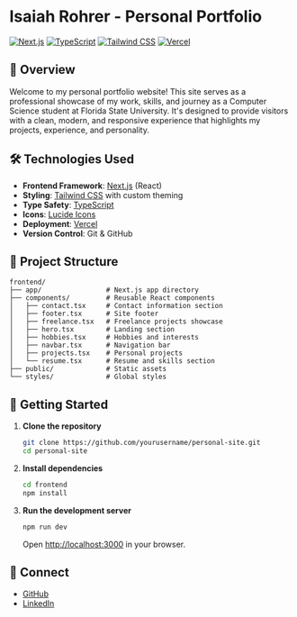 # Isaiah Rohrer - Personal Portfolio

[![Next.js](https://img.shields.io/badge/Next.js-000000?style=flat&logo=next.js&logoColor=white)](https://nextjs.org/)
[![TypeScript](https://img.shields.io/badge/TypeScript-3178C6?style=flat&logo=typescript&logoColor=white)](https://www.typescriptlang.org/)
[![Tailwind CSS](https://img.shields.io/badge/Tailwind_CSS-38B2AC?style=flat&logo=tailwind-css&logoColor=white)](https://tailwindcss.com/)
[![Vercel](https://img.shields.io/badge/Vercel-000000?style=flat&logo=vercel&logoColor=white)](https://vercel.com/)

## 🌟 Overview

Welcome to my personal portfolio website! This site serves as a professional showcase of my work, skills, and journey as a Computer Science student at Florida State University. It's designed to provide visitors with a clean, modern, and responsive experience that highlights my projects, experience, and personality.

## 🛠️ Technologies Used

- **Frontend Framework**: [Next.js](https://nextjs.org/) (React)
- **Styling**: [Tailwind CSS](https://tailwindcss.com/) with custom theming
- **Type Safety**: [TypeScript](https://www.typescriptlang.org/)
- **Icons**: [Lucide Icons](https://lucide.dev/)
- **Deployment**: [Vercel](https://vercel.com/)
- **Version Control**: Git & GitHub

## 📂 Project Structure

```
frontend/
├── app/                # Next.js app directory
├── components/         # Reusable React components
│   ├── contact.tsx     # Contact information section
│   ├── footer.tsx      # Site footer
│   ├── freelance.tsx   # Freelance projects showcase
│   ├── hero.tsx        # Landing section
│   ├── hobbies.tsx     # Hobbies and interests
│   ├── navbar.tsx      # Navigation bar
│   ├── projects.tsx    # Personal projects
│   └── resume.tsx      # Resume and skills section
├── public/             # Static assets
└── styles/             # Global styles
```

## 🚀 Getting Started

1. **Clone the repository**
   ```bash
   git clone https://github.com/yourusername/personal-site.git
   cd personal-site
   ```

2. **Install dependencies**
   ```bash
   cd frontend
   npm install
   ```

3. **Run the development server**
   ```bash
   npm run dev
   ```
   Open [http://localhost:3000](http://localhost:3000) in your browser.

## 🤝 Connect

- [GitHub](https://github.com/theta205)
- [LinkedIn](https://linkedin.com/in/isaiah-rohrer)
